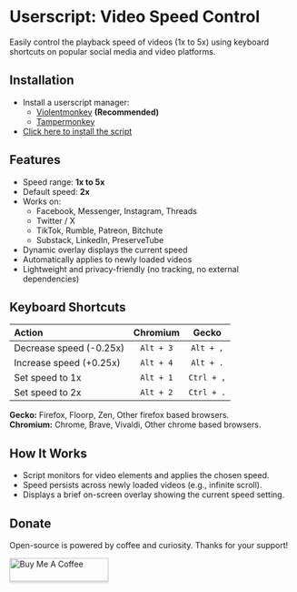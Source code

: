 # Userscript: Video Speed Control

Easily control the playback speed of videos (1x to 5x) using keyboard shortcuts on popular social media and video platforms.

## Installation

-  Install a userscript manager:
   - [Violentmonkey](https://violentmonkey.github.io/) **(Recommended)**
   - [Tampermonkey](https://www.tampermonkey.net/)
-  [Click here to install the script](https://github.com/fahim-ahmed05/userscript-videospeedcontrol/raw/main/videospeedcontrol.user.js)

## Features

- Speed range: **1x to 5x**
- Default speed: **2x**
- Works on:
  - Facebook, Messenger, Instagram, Threads
  - Twitter / X
  - TikTok, Rumble, Patreon, Bitchute
  - Substack, LinkedIn, PreserveTube
- Dynamic overlay displays the current speed
- Automatically applies to newly loaded videos
- Lightweight and privacy-friendly (no tracking, no external dependencies)

## Keyboard Shortcuts

| Action                  |    Chromium    |     Gecko     |
| :---------------------- | :------------: | :-----------: |
| Decrease speed (-0.25x) |    `Alt + 3`   |    `Alt + ,`  |
| Increase speed (+0.25x) |    `Alt + 4`   |    `Alt + .`  |
| Set speed to 1x         |    `Alt + 1`   |   `Ctrl + ,`  | 
| Set speed to 2x         |    `Alt + 2`   |   `Ctrl + .`  |

**Gecko:** Firefox, Floorp, Zen, Other firefox based browsers. <br>
**Chromium:** Chrome, Brave, Vivaldi, Other chrome based browsers.

## How It Works

- Script monitors for video elements and applies the chosen speed.
- Speed persists across newly loaded videos (e.g., infinite scroll).
- Displays a brief on-screen overlay showing the current speed setting.

## Donate

Open-source is powered by coffee and curiosity. Thanks for your support!

<a href="https://www.buymeacoffee.com/fahim.ahmed" target="_blank">
  <img src="https://www.buymeacoffee.com/assets/img/custom_images/orange_img.png" 
       alt="Buy Me A Coffee" 
       style="height: 41px !important;width: 174px !important;box-shadow: 0px 3px 2px 0px rgba(190, 190, 190, 0.5); -webkit-box-shadow: 0px 3px 2px 0px rgba(190, 190, 190, 0.5);" />
</a>

